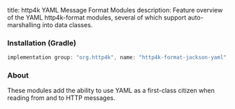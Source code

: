 title: http4k YAML Message Format Modules
description: Feature overview of the YAML http4k-format modules, several of which support auto-marshalling into data classes.

### Installation (Gradle)

```groovy
implementation group: "org.http4k", name: "http4k-format-jackson-yaml", version: "4.9.6.0"
```

### About
These modules add the ability to use YAML as a first-class citizen when reading from and to HTTP messages. 

[http4k]: https://http4k.org
